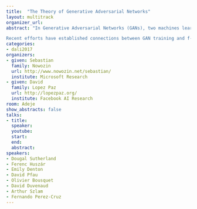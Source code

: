 ```yaml
---
title:  "The Theory of Generative Adversarial Networks"
layout: multitrack
organizer_url:
abstract: "In Generative Adversarial Networks (GANs), two machines learn together about a probability distribution P by pursuing competing goals. On the one hand, the generator transforms vectors of random noise into samples that resemble the distribution P, according to the scores of the discriminator. On the other hand, the discriminator distinguishes between real samples drawn from P and fake samples synthesized by the generator. After training ends, the generator estimates an implicit generative model of the distribution P, and the discriminator estimates the energy landscape of the data.

Recent efforts have established connections between GAN training and f-divergence minimization, optimal transport, and energy-based learning. However, our theoretical understanding of GANs remains on its infancy, and many fascinating questions cry for an answer. How can we better understand the optimization dynamics of GANs? How can we evaluate the quality of a GAN? How to stabilize training of GANs? How to capture parameter uncertainty in the GAN framework, i.e. what is the analogue to the Bayesian neural network in the GAN setting?In this workshop, we will foster interesting discussions to ask ourselves these and many other questions."
categories:
- dali2017
organizers:
- given: Sebastian 
  family: Nowozin
  url: http://www.nowozin.net/sebastian/
  institute: Microsoft Research
- given: David
  family: Lopez Paz
  url: http://lopezpaz.org/
  institute: Facebook AI Research
room: Adeje
show_abstracts: false
talks:
- title: 
  speaker:
  youtube: 
  start: 
  end:
  abstract:
speakers:
- Dougal Sutherland  
- Ferenc Huszár 
- Emily Denton
- David Pfau 
- Olivier Bousquet 
- David Duvenaud
- Arthur Szlam
- Fernando Perez-Cruz
---
```

